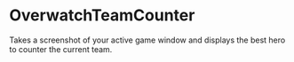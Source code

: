 # OverwatchTeamCounter
Takes a screenshot of your active game window and displays the best hero to counter the current team.
